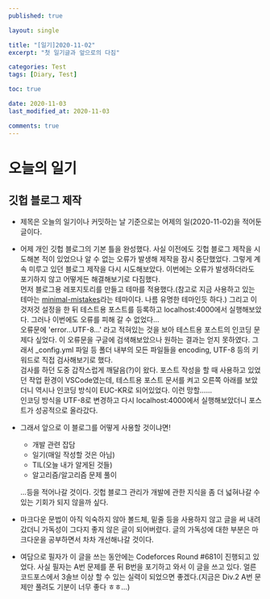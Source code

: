 ```yaml
---
published: true

layout: single

title: "[일기]2020-11-02"
excerpt: "첫 일기글과 앞으로의 다짐"

categories: Test
tags: [Diary, Test]

toc: true

date: 2020-11-03
last_modified_at: 2020-11-03

comments: true
---
```


# 오늘의 일기
## 깃헙 블로그 제작
* 제목은 오늘의 일기이나 커밋하는 날 기준으로는 어제의 일(2020-11-02)을 적어둔 글이다.
* 어제 개인 깃헙 블로그의 기본 틀을 완성했다. 사실 이전에도 깃헙 블로그 제작을 시도해본 적이 있었으나 알 수 없는 오류가 발생해 제작을 잠시 중단했었다. 그렇게 계속 미루고 있던 블로그 제작을 다시 시도해보았다. 이번에는 오류가 발생하더라도 포기하지 않고 어떻게든 해결해보기로 다짐했다.  
먼저 블로그용 레포지토리를 만들고 테마를 적용했다.(참고로 지금 사용하고 있는 테마는  [minimal-mistakes](https://github.com/mmistakes/minimal-mistakes)라는 테마이다. 나름 유명한 테마인듯 하다.) 그리고 이것저것 설정을 한 뒤 테스트용 포스트를 등록하고 localhost:4000에서 실행해보았다. 그러나 이번에도 오류를 피해 갈 수 없었다...  
오류문에 'error...UTF-8...' 라고 적혀있는 것을 보아 테스트용 포스트의 인코딩 문제다 싶었다. 이 오류문을 구글에 검색해보았으나 원하는 결과는 얻지 못하였다. 그래서 _config.yml 파일 등 폴더 내부의 모든 파일들을 encoding, UTF-8 등의 키워드로 직접 검사해보기로 했다.  
검사를 하던 도중 갑작스럽게 깨달음(?)이 왔다. 포스트 작성을 할 때 사용하고 있었던 작업 환경이 VSCode였는데, 테스트용 포스트 문서를 켜고 오른쪽 아래를 보았더니 역시나 인코딩 방식이 EUC-KR로 되어있었다. 이런 망할......  
인코딩 방식을 UTF-8로 변경하고 다시 localhost:4000에서 실행해보았더니 포스트가 성공적으로 올라갔다.  
* 그래서 앞으로 이 블로그를 어떻게 사용할 것이냐면!
    * 개발 관련 잡담
    * 일기(매일 작성할 것은 아님)
    * TIL(오늘 내가 알게된 것들)
    * 알고리즘/알고리즘 문제 풀이

    ...등을 적어나갈 것이다.
    깃헙 블로그 관리가 개발에 관한 지식을 좀 더 넓혀나갈 수 있는 기회가 되지 않을까 싶다.

* 마크다운 문법이 아직 익숙하지 않아 볼드체, 밑줄 등을 사용하지 않고 글을 써 내려갔더니 가독성이 그다지 좋지 않은 글이 되어버렸다. 글의 가독성에 대한 부분은 마크다운을 공부하면서 차차 개선해나갈 것이다.


* 여담으로 필자가 이 글을 쓰는 동안에는 Codeforces Round #681이 진행되고 있었다. 사실 필자는 A번 문제를 푼 뒤 B번을 포기하고 와서 이 글을 쓰고 있다. 얼른 코드포스에서 3솔브 이상 할 수 있는 실력이 되었으면 좋겠다.(지금은 Div.2 A번 문제만 풀려도 기분이 너무 좋다 ㅎㅎ...)